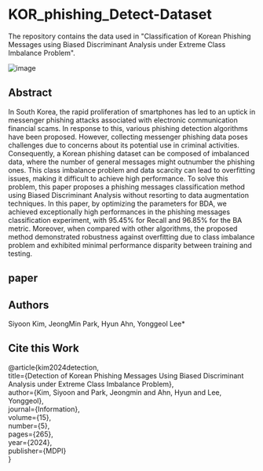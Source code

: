 # KOR_phishing_Detect-Dataset

The repository contains the data used in "Classification of Korean Phishing Messages using Biased Discriminant Analysis under Extreme Class Imbalance Problem".


![image](https://github.com/Ez-Sy01/KOR_spam_Detect-Dataset/assets/66240545/4c56f1c9-3187-48b3-84cf-3d400aaca5f5)

## Abstract

In South Korea, the rapid proliferation of smartphones has led to an uptick in messenger phishing attacks associated with electronic communication financial scams. In response to this, various phishing detection algorithms have been proposed. However, collecting messenger phishing data poses challenges due to concerns about its potential use in criminal activities. Consequently, a Korean phishing dataset can be composed of imbalanced data, where the number of general messages might outnumber the phishing ones. This class imbalance problem and data scarcity can lead to overfitting issues, making it difficult to achieve high performance. To solve this problem, this paper proposes a phishing messages classification method using Biased Discriminant Analysis without resorting to data augmentation techniques. In this paper, by optimizing the parameters for BDA, we achieved exceptionally high performances in the phishing messages classification experiment, with 95.45% for Recall and 96.85% for the BA metric. Moreover, when compared with other algorithms, the proposed method demonstrated robustness against overfitting due to class imbalance problem and exhibited minimal performance disparity between training and testing.
## paper

## Authors

Siyoon Kim, JeongMin Park, Hyun Ahn, Yonggeol Lee*

## Cite this Work
@article{kim2024detection, <br/>
  title={Detection of Korean Phishing Messages Using Biased Discriminant Analysis under Extreme Class Imbalance Problem}, <br/>
  author={Kim, Siyoon and Park, Jeongmin and Ahn, Hyun and Lee, Yonggeol}, <br/>
  journal={Information}, <br/>
  volume={15}, <br/>
  number={5}, <br/>
  pages={265}, <br/>
  year={2024}, <br/>
  publisher={MDPI} <br/>
}
